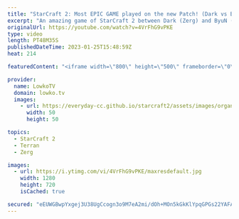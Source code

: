 ```yaml
---
title: "StarCraft 2: Most EPIC GAME played on the new Patch! (Dark vs ByuN)"
excerpt: "An amazing game of StarCraft 2 between Dark (Zerg) and ByuN (Terran). In this match of SC2 we watch two pro gamers perform at the absolute peak of their abilities... with of course a few mistakes here and there.   Support my work: https://patreon.com/lowkotv Lowko Merch: https://lowko.shop  My YouTube"
originalUrl: https://youtube.com/watch?v=4VrFhG9vPKE
type: video
length: PT48M35S
publishedDateTime: 2023-01-25T15:48:59Z
heat: 214

featuredContent: "<iframe width=\"800\" height=\"500\" frameborder=\"0\" src=\"https://www.youtube.com/embed/4VrFhG9vPKE\" allow=\"accelerometer; autoplay; encrypted-media; gyroscope; picture-in-picture\" allowfullscreen></iframe>"

provider:
  name: LowkoTV
  domain: lowko.tv
  images:
    - url: https://everyday-cc.github.io/starcraft2/assets/images/organizations/lowko.tv-50x50.jpg
      width: 50
      height: 50

topics:
  - StarCraft 2
  - Terran
  - Zerg

images:
  - url: https://i.ytimg.com/vi/4VrFhG9vPKE/maxresdefault.jpg
    width: 1280
    height: 720
    isCached: true

secured: "eEUWGBwpYxgej3U38UgCcogn3o9M7eA2mi/dOh+MOn5kGkKlYpqGPGs22YAFAIf97wGKHAa00CYzIOmgaIJNNaPYWtIF8/h4G1kSqXLyEomkxa4O5gZmyfGT3ldUfMyk4FNbUCnnERGhqJxjfhCueAGni4v2ELXVZKbt3cdIZ6Hn66AOHYyt9T7KxBGXmp+L7TBYph9sOr35eVp8mgeO0mYD6eG7+j5obLfJwU36vvg4ADLrRU7gRmUvEROErEX25ME2n2i5x/+sAAu7o2LuFprcUUMqz3sldng/Zv0SROHosFqCxmBA9D78qYj8AebvVqolo6GHM8p1vIYin7Xkw8fFl+n0+4yRtNXzD040IdV7XGwIPNxUN63oGRjykANx2jQq0ftGvp+/VA4B+A6PVITRQxs5vF/DclfSIVs2Wuc=;g+IXsBBVRPGpomaAlDvlrQ=="
---
```


